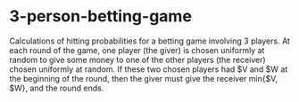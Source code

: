 # 3-person-betting-game
 Calculations of hitting probabilities for a betting game involving 3 players. At each round of the game, one player (the giver) is chosen uniformly at random to give some money to one of the other players (the receiver) chosen uniformly at random. If these two chosen players had $V and $W at the beginning of the round, then the giver must give the receiver min{$V, $W}, and the round ends.
